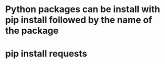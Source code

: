 # Python packages can be install with pip install followed by the name of the package
# pip install requests

